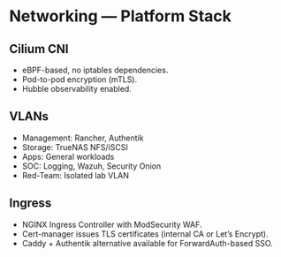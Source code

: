 # Networking — Platform Stack

## Cilium CNI
- eBPF-based, no iptables dependencies.
- Pod-to-pod encryption (mTLS).
- Hubble observability enabled.

## VLANs
- Management: Rancher, Authentik
- Storage: TrueNAS NFS/iSCSI
- Apps: General workloads
- SOC: Logging, Wazuh, Security Onion
- Red-Team: Isolated lab VLAN

## Ingress
- NGINX Ingress Controller with ModSecurity WAF.
- Cert-manager issues TLS certificates (internal CA or Let’s Encrypt).
- Caddy + Authentik alternative available for ForwardAuth-based SSO.
